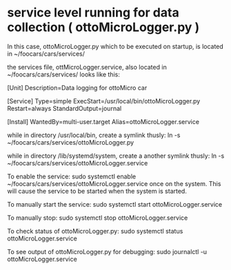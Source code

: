 # service level running for data collection ( ottoMicroLogger.py )

In this case, ottoMicroLogger.py which to be executed on startup, is located in
~/foocars/cars/services/

the services file, ottMicroLogger.service, also located in ~/foocars/cars/services/
looks like this:


[Unit]
Description=Data logging for ottoMicro car

[Service]
Type=simple
ExecStart=/usr/local/bin/ottoMicroLogger.py
Restart=always
StandardOutput=journal

[Install]
WantedBy=multi-user.target
Alias=ottoMicroLogger.service


while in directory /usr/local/bin, create a symlink thusly:
ln -s ~/foocars/cars/services/ottoMicroLogger.py

while in directory /lib/systemd/system, create a another symlink thusly:
ln -s ~/foocars/cars/services/ottoMicroLogger.service

To enable the service:
sudo systemctl enable ~/foocars/cars/services/ottoMicroLogger.service
once on the system. This will cause the service to be started when the system is started.

To manually start the service:
sudo systemctl start ottoMicroLogger.service

To manually stop:
sudo systemctl stop ottoMicroLogger.service

To check status of ottoMicroLogger.py:
sudo systemctl status ottoMicroLogger.service

To see output of ottoMicroLogger.py for debugging:
sudo journalctl -u ottoMicroLogger.service
